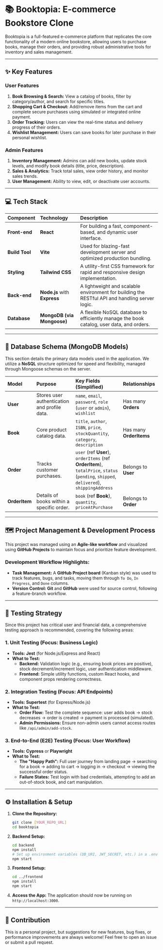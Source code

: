# 📚 Booktopia: E-commerce Bookstore Clone

Booktopia is a full-featured e-commerce platform that replicates the core functionality of a modern online bookstore, allowing users to purchase books, manage their orders, and providing robust administrative tools for inventory and sales management.

---

## ✨ Key Features

### User Features
1.  **Book Browsing & Search:** View a catalog of books, filter by category/author, and search for specific titles.
2.  **Shopping Cart & Checkout:** Add/remove items from the cart and complete secure purchases using simulated or integrated online payment.
3.  **Order Tracking:** Users can view the real-time status and delivery progress of their orders.
4.  **Wishlist Management:** Users can save books for later purchase in their personal wishlist.

### Admin Features
1.  **Inventory Management:** Admins can add new books, update stock levels, and modify book details (title, price, description).
2.  **Sales & Analytics:** Track total sales, view order history, and monitor sales trends.
3.  **User Management:** Ability to view, edit, or deactivate user accounts.

---

## 💻 Tech Stack

| Component | Technology | Description |
| :--- | :--- | :--- |
| **Front-end** | **React** | For building a fast, component-based, and dynamic user interface. 
| **Build Tool** | **Vite** | Used for blazing-fast development server and optimized production bundling.
| **Styling** | **Tailwind CSS** | A utility-first CSS framework for rapid and responsive design implementation. |
| **Back-end** | **Node.js** with **Express** | A lightweight and scalable environment for building the RESTful API and handling server logic. |
| **Database** | **MongoDB (via Mongoose)** | A flexible NoSQL database to efficiently manage the book catalog, user data, and orders. |

---

## 💾 Database Schema (MongoDB Models)

This section details the primary data models used in the application. We utilize a **NoSQL** structure optimized for speed and flexibility, managed through Mongoose schemas on the server.

| Model | Purpose | Key Fields (Simplified) | Relationships |
| :--- | :--- | :--- | :--- |
| **User** | Stores user authentication and profile data. | `name`, `email`, `password`, `role` (`user` or `admin`), `wishlist` | Has many **Orders** |
| **Book** | Core product catalog data. | `title`, `author`, `ISBN`, `price`, ``stockQuantity``, `category`, `description` | Has many **OrderItems** |
| **Order** | Tracks customer purchases. | `user` (ref **User**), `orderItems` (ref **OrderItem**), `totalPrice`, `status` (`pending`, `shipped`, `delivered`), `shippingAddress` | Belongs to **User** |
| **OrderItem** | Details of books within a specific order. | `book` (ref **Book**), `quantity`, `priceAtPurchase` | Belongs to **Order** |



---

## 🗺️ Project Management & Development Process

This project was managed using an **Agile-like workflow** and visualized using **GitHub Projects** to maintain focus and prioritize feature development.

### **Development Workflow Highlights:**

* **Task Management:** A **GitHub Project board** (Kanban style) was used to track features, bugs, and tasks, moving them through `To Do`, `In Progress`, and `Done` columns.
* **Version Control:** **Git** and **GitHub** were used for source control, following a feature-branch workflow.


---

## 🧪 Testing Strategy

Since this project has critical user and financial data, a comprehensive testing approach is recommended, covering the following areas:

### 1. Unit Testing (Focus: Business Logic)

* **Tools:** **Jest** (for Node.js/Express and React)
* **What to Test:**
    * **Backend:** Validation logic (e.g., ensuring book prices are positive), stock decrement/increment logic, user authentication middleware.
    * **Frontend:** Simple utility functions, custom React hooks, and component props rendering correctness.

### 2. Integration Testing (Focus: API Endpoints)

* **Tools:** **Supertest** (for Express/Node.js)
* **What to Test:**
    * **Order Flow:** Test the complete sequence: user adds book $\rightarrow$ stock decreases $\rightarrow$ order is created $\rightarrow$ payment is processed (simulated).
    * **Admin Permissions:** Ensure non-admin users cannot access routes like `/api/admin/add-stock`.

### 3. End-to-End (E2E) Testing (Focus: User Workflow)

* **Tools:** **Cypress** or **Playwright**
* **What to Test:**
    * **The "Happy Path":** Full user journey from landing page $\rightarrow$ searching for a book $\rightarrow$ adding to cart $\rightarrow$ logging in $\rightarrow$ checkout $\rightarrow$ viewing the successful order status.
    * **Failure States:** Test login with bad credentials, attempting to add an out-of-stock book, and cart manipulation.

---

## ⚙️ Installation & Setup

1.  **Clone the Repository:**
    ```bash
    git clone [YOUR_REPO_URL]
    cd booktopia
    ```

2.  **Backend Setup:**
    ```bash
    cd backend
    npm install
    # Set up environment variables (DB_URI, JWT_SECRET, etc.) in a .env file
    npm start
    ```

3.  **Frontend Setup:**
    ```bash
    cd ../frontend
    npm install
    npm start
    ```

4.  **Access the App:**
    The application should now be running on `http://localhost:3000`.

---

## 🤝 Contribution

This is a personal project, but suggestions for new features, bug fixes, or performance improvements are always welcome! Feel free to open an issue or submit a pull request.
